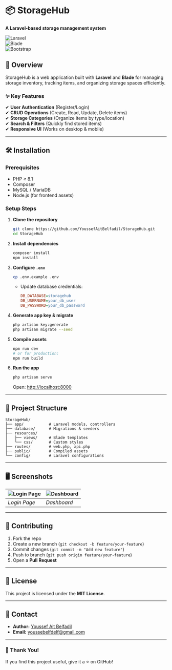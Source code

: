 # **📦 StorageHub**  
**A Laravel-based storage management system**  

![Laravel](https://img.shields.io/badge/Laravel-FF2D20?style=for-the-badge&logo=laravel&logoColor=white)  
![Blade](https://img.shields.io/badge/Blade-FF2D20?style=for-the-badge&logo=laravel&logoColor=white)  
![Bootstrap](https://img.shields.io/badge/Bootstrap-563D7C?style=for-the-badge&logo=bootstrap&logoColor=white)  

## **📌 Overview**  
StorageHub is a web application built with **Laravel** and **Blade** for managing storage inventory, tracking items, and organizing storage spaces efficiently.  

### **✨ Key Features**  
✔ **User Authentication** (Register/Login)  
✔ **CRUD Operations** (Create, Read, Update, Delete items)  
✔ **Storage Categories** (Organize items by type/location)  
✔ **Search & Filters** (Quickly find stored items)  
✔ **Responsive UI** (Works on desktop & mobile)  

---

## **🛠 Installation**  
### **Prerequisites**  
- PHP ≥ 8.1  
- Composer  
- MySQL / MariaDB  
- Node.js (for frontend assets)  

### **Setup Steps**  
1. **Clone the repository**  
   ```sh
   git clone https://github.com/YoussefAitBelfadil/StorageHub.git
   cd StorageHub
   ```

2. **Install dependencies**  
   ```sh
   composer install
   npm install
   ```

3. **Configure `.env`**  
   ```sh
   cp .env.example .env
   ```
   - Update database credentials:
     ```ini
     DB_DATABASE=storagehub
     DB_USERNAME=your_db_user
     DB_PASSWORD=your_db_password
     ```

4. **Generate app key & migrate**  
   ```sh
   php artisan key:generate
   php artisan migrate --seed
   ```

5. **Compile assets**  
   ```sh
   npm run dev
   # or for production:
   npm run build
   ```

6. **Run the app**  
   ```sh
   php artisan serve
   ```
   Open: [http://localhost:8000](http://localhost:8000)  

---

## **📂 Project Structure**  
```
StorageHub/
├── app/           # Laravel models, controllers
├── database/      # Migrations & seeders
├── resources/
│   ├── views/     # Blade templates
│   └── css/       # Custom styles
├── routes/        # web.php, api.php
├── public/        # Compiled assets
└── config/        # Laravel configurations
```

---

## **🖥️ Screenshots**  
| ![Login Page](https://via.placeholder.com/400x200?text=Login+Page) | ![Dashboard](https://via.placeholder.com/400x200?text=Dashboard) |
|-------------------------------------------------------------------|----------------------------------------------------------------|
| *Login Page*                                                      | *Dashboard*                                                   |

---

## **🤝 Contributing**  
1. Fork the repo  
2. Create a new branch (`git checkout -b feature/your-feature`)  
3. Commit changes (`git commit -m "Add new feature"`)  
4. Push to branch (`git push origin feature/your-feature`)  
5. Open a **Pull Request**  

---

## **📜 License**  
This project is licensed under the **MIT License**.  

---

## **📧 Contact**  
- **Author:** [Youssef Ait Belfadil](https://github.com/YoussefAitBelfadil)  
- **Email:** youssebelfdelf@gmail.com  

---

### **🙏 Thank You!**  
If you find this project useful, give it a ⭐ on GitHub!  

